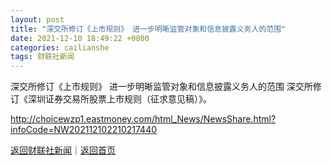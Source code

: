 ```yaml
---
layout: post
title: "深交所修订《上市规则》 进一步明晰监管对象和信息披露义务人的范围"
date: 2021-12-10 18:49:22 +0800
categories: cailianshe
tags: 财联社新闻
---
```

深交所修订《上市规则》 进一步明晰监管对象和信息披露义务人的范围
深交所修订《深圳证券交易所股票上市规则（征求意见稿）》。

<http://choicewzp1.eastmoney.com/html_News/NewsShare.html?infoCode=NW202112102210217440>

[返回财联社新闻](//finews.withounder.com/cailianshe/)｜[返回首页](//finews.withounder.com/)